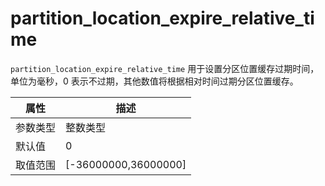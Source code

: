 # partition_location_expire_relative_time

`partition_location_expire_relative_time` 用于设置分区位置缓存过期时间，单位为毫秒，0 表示不过期，其他数值将根据相对时间过期分区位置缓存。

|  属性    | 描述     |
|----------|---------|
| 参数类型 |   整数类型      |
| 默认值   | 0     |
| 取值范围 | [-36000000,36000000]  |
